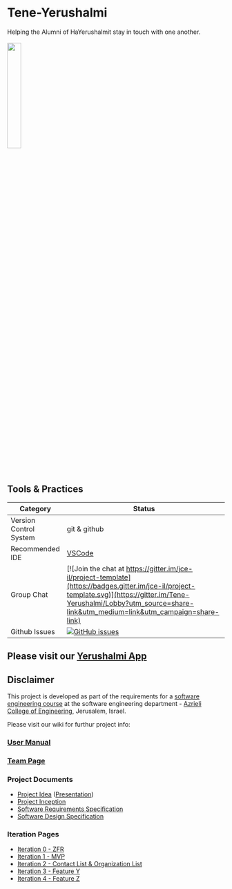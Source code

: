 # Tene-Yerushalmi

Helping the Alumni of HaYerushalmit stay in touch with one another.
<br />
<br />
<img src="https://cloud.githubusercontent.com/assets/26036841/23697291/e8d7c412-03ef-11e7-97e6-f4363c0060a2.jpg" width="25%"></img>
<br />
<br />


## Tools & Practices

|Category|Status|
|---|---|
| Version Control System| git & github |
| Recommended IDE | [VSCode](https://code.visualstudio.com) |
| Group Chat | [![Join the chat at https://gitter.im/jce-il/project-template](https://badges.gitter.im/jce-il/project-template.svg)](https://gitter.im/Tene-Yerushalmi/Lobby?utm_source=share-link&utm_medium=link&utm_campaign=share-link) |
| Github Issues | [![GitHub issues](https://img.shields.io/github/issues/AvihaiV/Tene-Yerushalmi.svg?style=flat)](https://github.com/AvihaiV/Her-Story/issues) |


## Please visit our [Yerushalmi App](https://yerushalmiapp-a7516.firebaseapp.com/login)


## Disclaimer
This project is developed as part of the requirements for a [software engineering course](https://github.com/jce-il/se-class/wiki) at the software engineering department - [Azrieli College of Engineering](http://www.jce.ac.il/), Jerusalem, Israel.

Please visit our wiki for furthur project info: 

### [User Manual](../../wiki/user-manual)

### [Team Page](https://github.com/AvihaiV/Tene-Yerushalmi/wiki/Team)

### Project Documents
- [Project Idea](docs/idea.pdf) ([Presentation](docs/idea-slides.pdf))
- [Project Inception](../../wiki/inception)
- [Software Requirements Specification](../../wiki/srs)
- [Software Design Specification](../../wiki/sds)

### Iteration Pages
- [Iteration 0 - ZFR](../../wiki/Iteration-0---ZFR)
- [Iteration 1 - MVP](https://github.com/AvihaiV/Tene-Yerushalmi/wiki/Iteration-1---MVP)
- [Iteration 2 -  Contact List & Organization List](https://github.com/AvihaiV/Tene-Yerushalmi/wiki/Iteration-2---Contact-List-&-Organization-List)
- [Iteration 3 - Feature Y](https://github.com/AvihaiV/Tene-Yerushalmi/wiki/Iteration-3-Need-Something-&-Newspaper)
- [Iteration 4 - Feature Z]()



